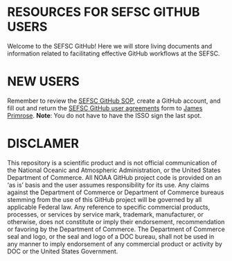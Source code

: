 # RESOURCES FOR SEFSC GITHUB USERS 

Welcome to the SEFSC GitHub! Here we will store living documents and information related to facilitating effective GitHub workflows at the SEFSC. 

# NEW USERS 

Remember to review the [SEFSC GitHub SOP](https://github.com/AdyanRios-NOAA/SEFSC-Resources/blob/18a6c7e98b3e9b71f5e5912282d9d7f08c0e0a1a/SEFSC%20GitHub%20SOP%20and%20User%20Agreement%20Form/SEFSC%20Github%20SOP%20-%20RR%20-%20LON%20-%20BGM.pdf), create a GitHub account, and fill out and return the [SEFSC GitHub user agreements](https://github.com/AdyanRios-NOAA/SEFSC-Resources/blob/18a6c7e98b3e9b71f5e5912282d9d7f08c0e0a1a/SEFSC%20GitHub%20SOP%20and%20User%20Agreement%20Form/SEFSC_GitHub_User_Agreement.pdf) form to [James Primrose](james.primrose@noaa.gov). **Note**: You do not have to have the ISSO sign the last spot. 

# DISCLAMER

This repository is a scientific product and is not official communication of the National Oceanic and Atmospheric Administration, or the United States Department of Commerce. All NOAA GitHub project code is provided on an ‘as is’ basis and the user assumes responsibility for its use. Any claims against the Department of Commerce or Department of Commerce bureaus stemming from the use of this GitHub project will be governed by all applicable Federal law. Any reference to specific commercial products, processes, or services by service mark, trademark, manufacturer, or otherwise, does not constitute or imply their endorsement, recommendation or favoring by the Department of Commerce. The Department of Commerce seal and logo, or the seal and logo of a DOC bureau, shall not be used in any manner to imply endorsement of any commercial product or activity by DOC or the United States Government.
